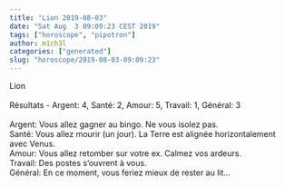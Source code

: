 ```yaml
---
title: "Lion 2019-08-03"
date: "Sat Aug  3 09:09:23 CEST 2019"
tags: ["horoscope", "pipotron"]
author: m1ch3l
categories: ["generated"]
slug: "horoscope/2019-08-03-09:09:23"
---
```


Lion<br>
<br>
Résultats - Argent: 4, Santé: 2, Amour: 5, Travail: 1, Général: 3<br>
<br>
Argent:  Vous allez gagner au bingo. Ne vous isolez pas.<br>
Santé:   Vous allez mourir (un jour). La Terre est alignée horizontalement avec Venus.<br>
Amour:   Vous allez retomber sur votre ex. Calmez vos ardeurs.<br>
Travail: Des postes s’ouvrent à vous. <br>
Général: En ce moment, vous feriez mieux de rester au lit...<br>

